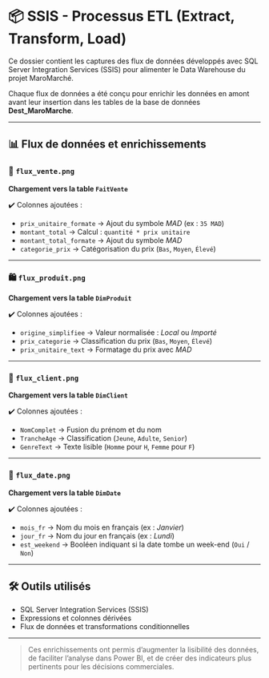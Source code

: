 # 📦 SSIS - Processus ETL (Extract, Transform, Load)

Ce dossier contient les captures des flux de données développés avec SQL Server Integration Services (SSIS) pour alimenter le Data Warehouse du projet MaroMarché.

Chaque flux de données a été conçu pour enrichir les données en amont avant leur insertion dans les tables de la base de données **Dest_MaroMarche**.

---

## 📊 Flux de données et enrichissements

### 🧾 `flux_vente.png`  
**Chargement vers la table `FaitVente`**

✔️ Colonnes ajoutées :
- `prix_unitaire_formate` → Ajout du symbole *MAD* (ex : `35 MAD`)
- `montant_total` → Calcul : `quantité * prix unitaire`
- `montant_total_formate` → Ajout du symbole *MAD*
- `categorie_prix` → Catégorisation du prix (`Bas`, `Moyen`, `Élevé`)

---

### 🛍️ `flux_produit.png`  
**Chargement vers la table `DimProduit`**

✔️ Colonnes ajoutées :
- `origine_simplifiee` → Valeur normalisée : *Local* ou *Importé*
- `prix_categorie` → Classification du prix (`Bas`, `Moyen`, `Élevé`)
- `prix_unitaire_text` → Formatage du prix avec *MAD*

---

### 👥 `flux_client.png`  
**Chargement vers la table `DimClient`**

✔️ Colonnes ajoutées :
- `NomComplet` → Fusion du prénom et du nom
- `TrancheAge` → Classification (`Jeune`, `Adulte`, `Senior`)
- `GenreText` → Texte lisible (`Homme` pour `H`, `Femme` pour `F`)

---

### 📅 `flux_date.png`  
**Chargement vers la table `DimDate`**

✔️ Colonnes ajoutées :
- `mois_fr` → Nom du mois en français (ex : *Janvier*)
- `jour_fr` → Nom du jour en français (ex : *Lundi*)
- `est_weekend` → Booléen indiquant si la date tombe un week-end (`Oui` / `Non`)

---

## 🛠️ Outils utilisés

- SQL Server Integration Services (SSIS)
- Expressions et colonnes dérivées
- Flux de données et transformations conditionnelles

---

> Ces enrichissements ont permis d’augmenter la lisibilité des données, de faciliter l’analyse dans Power BI, et de créer des indicateurs plus pertinents pour les décisions commerciales.
